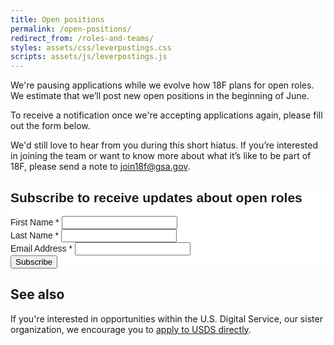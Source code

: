 ```yaml
---
title: Open positions
permalink: /open-positions/
redirect_from: /roles-and-teams/
styles: assets/css/leverpostings.css
scripts: assets/js/leverpostings.js
---
```


We're pausing applications while we evolve how 18F plans for open roles. We estimate that we’ll post new open positions in the beginning of June.

To receive a notification once we're accepting applications again, please fill out the form below.

We'd still love to hear from you during this short hiatus. If you’re interested in joining the team or want to know more about what it’s like to be part of 18F, please send a note to join18f@gsa.gov.

<link href="//cdn-images.mailchimp.com/embedcode/classic-10_7.css" rel="stylesheet" type="text/css">
<style type="text/css">
    #mc_embed_signup{background:#fff; clear:left; font:14px Helvetica,Arial,sans-serif; }
    /* Add your own MailChimp form style overrides in your site stylesheet or in this style block.
       We recommend moving this block and the preceding CSS link to the HEAD of your HTML file. */
</style>
<div id="mc_embed_signup">
<form action="//gsa.us9.list-manage.com/subscribe/post?u=6f1977de9eff4c384dc8d6527&amp;id=a78bd73141" method="post" id="mc-embedded-subscribe-form" name="mc-embedded-subscribe-form" class="validate" target="_blank" novalidate>
   <div id="mc_embed_signup_scroll">
    <h2>Subscribe to receive updates about open roles</h2>
<div class="mc-field-group">
    <label for="mce-FNAME">First Name  <span class="asterisk">*</span>
</label>
    <input type="text" value="" name="FNAME" class="required" id="mce-FNAME">
</div>
<div class="mc-field-group">
    <label for="mce-LNAME">Last Name  <span class="asterisk">*</span>
</label>
    <input type="text" value="" name="LNAME" class="required" id="mce-LNAME">
</div>
<div class="mc-field-group">
    <label for="mce-EMAIL">Email Address  <span class="asterisk">*</span>
</label>
    <input type="email" value="" name="EMAIL" class="required email" id="mce-EMAIL">
</div>
    <div id="mce-responses" class="clear">
        <div class="response" id="mce-error-response" style="display:none"></div>
        <div class="response" id="mce-success-response" style="display:none"></div>
    </div>
   <div style="position: absolute; left: -5000px;" aria-hidden="true"><input type="text" name="b_6f1977de9eff4c384dc8d6527_a78bd73141" tabindex="-1" value=""></div>
   <div class="clear"><input type="submit" value="Subscribe" name="subscribe" id="mc-embedded-subscribe" class="button"></div>
   </div>
</form>
</div>
<script type='text/javascript' src='//s3.amazonaws.com/downloads.mailchimp.com/js/mc-validate.js'></script><script type='text/javascript'>(function($) {window.fnames = new Array(); window.ftypes = new Array();fnames[1]='FNAME';ftypes[1]='text';fnames[2]='LNAME';ftypes[2]='text';fnames[0]='EMAIL';ftypes[0]='email';}(jQuery));var $mcj = jQuery.noConflict(true);</script>

## See also
If you're interested in opportunities within the U.S. Digital Service, our sister organization, we encourage you to [apply to USDS directly](https://www.whitehouse.gov/digital/united-states-digital-service).
